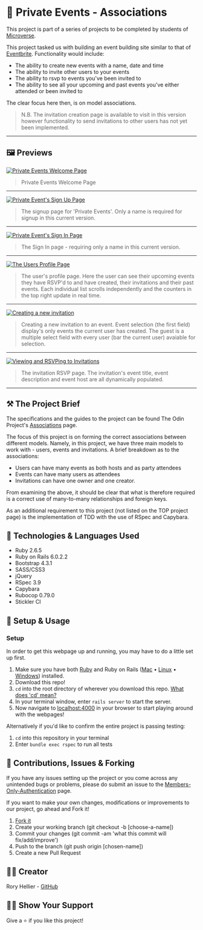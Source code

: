 # 🎈 Private Events - Associations

This project is part of a series of projects to be completed by students of [Microverse](https://www.microverse.org/).

This project tasked us with building an event building site similar to that of [Eventbrite](https://www.eventbrite.co.uk/). Functionality would include:
  - The ability to create new events with a name, date and time
  - The ability to invite other users to your events
  - The ability to rsvp to events you've been invited to
  - The ability to see all your upcoming and past events you've either attended or been invited to

The clear focus here then, is on model associations.

> N.B. The invitation creation page is available to visit in this version however functionality to send invitations to other users has not yet been implemented.

***********

## 🖼️ Previews
<p align="center" >

<a href="screens/welcome-page.png" target="_blank"> <img alt="Private Events Welcome Page" src="screens/welcome-page.png"/></a>

> Private Events Welcome Page

******

<a href="screens/signup-page.png" target="_blank"> <img alt="Private Event's Sign Up Page" src="screens/signup-page.png"/></a>

> The signup page for 'Private Events'. Only a name is required for signup in this current version.

*******

<a href="screens/signin-page.png" target="_blank"> <img alt="Private Event's Sign In Page" src="screens/signin-page.png"/></a>

> The Sign In page - requiring only a name in this current version.

******

<a href="screens/profile-page.png" target="_blank"> <img alt="The Users Profile Page" src="screens/profile-page.png"/></a>

> The user's profile page. Here the user can see their upcoming events they have RSVP'd to and have created, their invitations and their past events. Each individual list scrolls independently and the counters in the top right update in real time.
</p>

********

<a href="screens/new-invitation-page.png" target="_blank"> <img alt="Creating a new invitation" src="screens/new-invitation-page.png"/></a>

> Creating a new invitation to an event. Event selection (the first field) display's only events the current user has created. The guest is a multiple select field with every user (bar the current user) avaiable for selection.
</p>

********

<a href="screens/invitation-show-page.png" target="_blank"> <img alt="Viewing and RSVPing to Invitations" src="screens/invitation-show-page.png"/></a>

> The invitation RSVP page. The invitation's event title, event description and event host are all dynamically populated.
</p>

********

## ⚒️ The Project Brief

The specifications and the guides to the project can be found The Odin Project's [Associations](https://www.theodinproject.com/courses/ruby-on-rails/lessons/associations) page.

The focus of this project is on forming the correct associations between different models. Namely, in this project, we have three main models to work with - users, events and invitations. A brief breakdown as to the associations:
  - Users can have many events as both hosts and as party attendees
  - Events can have many users as attendees
  - Invitations can have one owner and one creator.

From examining the above, it should be clear that what is therefore required is a correct use of many-to-many relationships and foreign keys.

As an additional requirement to this project (not listed on the TOP project page) is the implementation of TDD with the use of RSpec and Capybara.

## 🔬 Technologies & Languages Used

- Ruby 2.6.5
- Ruby on Rails 6.0.2.2
- Bootstrap 4.3.1
- SASS/CSS3
- jQuery
- RSpec 3.9
- Capybara
- Rubocop 0.79.0
- Stickler CI

## 🔰 Setup & Usage

### Setup
In order to get this webpage up and running, you may have to do a little set up first.
  1. Make sure you have both [Ruby](https://www.ruby-lang.org/en/documentation/installation/) and Ruby on Rails ([Mac](https://gorails.com/setup/osx/10.15-catalina) • [Linux](https://gorails.com/setup/ubuntu/19.10) • [Windows](https://gorails.com/setup/windows/10)) installed.
  2. Download this repo!
  3. `cd` into the root directory of wherever you download this repo. [What does 'cd' mean?](https://www.macworld.com/article/2042378/master-the-command-line-navigating-files-and-folders.html)
  4. In your terminal window, enter `rails server` to start the server.
  5. Now navigate to [localhost:4000](localhost:4000) in your browser to start playing around with the webpages!

Alternatively if you'd like to confirm the entire project is passing testing:
  1. `cd` into this repository in your terminal
  2. Enter `bundle exec rspec` to run all tests

## 🍻 Contributions, Issues & Forking

If you have any issues setting up the project or you come across any unintended bugs or problems, please do submit an issue to the [Members-Only-Authentication](https://github.com/Rhelli/Private-Events-App/issues) page.

If you want to make your own changes, modifications or improvements to our project, go ahead and Fork it!
1. [Fork it](https://github.com/Rhelli/Private-Events-App/fork)
2. Create your working branch (git checkout -b [choose-a-name])
3. Commit your changes (git commit -am 'what this commit will fix/add/improve')
4. Push to the branch (git push origin [chosen-name])
5. Create a new Pull Request

## 🕺🏽 Creator

Rory Hellier - [GitHub](https://github.com/Rhelli)

## 👏🏽 Show Your Support

Give a ⭐️ if you like this project!